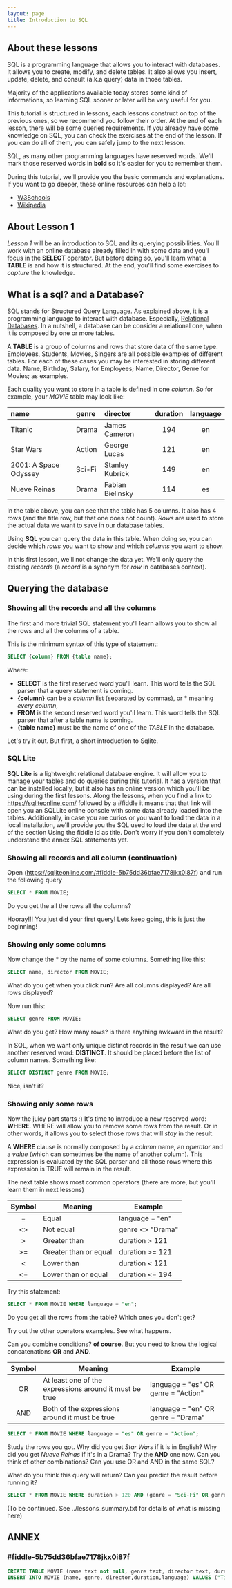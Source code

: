 ```yaml
---
layout: page
title: Introduction to SQL
---
```


## About these lessons

SQL is a programming language that allows you to interact with databases. It allows you to create, modify, and delete tables. It also allows you insert, update, delete, and consult (a.k.a query) data in those tables.

Majority of the applications available today stores some kind of informations, so learning SQL sooner or later will be very useful for you.

This tutorial is structured in lessons, each lessons construct on top of the previous ones, so we recommend you follow their order.
At the end of each lesson, there will be some queries requirements. If you already have some knowledge on SQL, you can check the exercises at the end of the lesson. If you can do all of them, you can safely jump to the next lesson.

SQL, as many other programming languages have reserved words. We'll mark those reserved words in **bold** so it's easier for you to remember them.

During this tutorial, we'll provide you the basic commands and explanations. If you want to go deeper, these online resources can help a lot:

* [W3Schools](https://www.w3schools.com/sql/)
* [Wikipedia](https://en.wikipedia.org/wiki/SQL)

## About Lesson 1

_Lesson 1_ will be an introduction to SQL and its querying possibilities. You'll work with an online database already filled in with some data and you'l focus in the **SELECT** operator. But before doing so, you'll learn what a **TABLE** is and how it is structured. At the end, you'll find some exercises to _capture_ the knowledge.

## What is a sql? and a Database?

SQL stands for Structured Query Language. As explained above, it is a programming language to interact with database. Especially, [Relational Databases](https://en.wikipedia.org/wiki/Relational_database). In a nutshell, a database can be consider a relational one, when it is composed by one or more tables.

A **TABLE** is a group of columns and rows that store data of the same type. Employees, Students, Movies, Singers are all possible examples of different tables. For each of these cases you may be interested in storing different data. Name, Birthday, Salary, for Employees; Name, Director, Genre for Movies; as examples.

Each quality you want to store in a table is defined in one _column_. So for example, your _MOVIE_ table may look like:

| name                  | genre       | director         | duration       | language |
|:--------------------- |:----------- |:---------------- |:--------------:|:--------:|
| Titanic               | Drama       | James Cameron    | 194            | en       |
| Star Wars             | Action      | George Lucas     | 121            | en       |
| 2001: A Space Odyssey | Sci-Fi      | Stanley Kubrick  | 149            | en       |
| Nueve Reinas          | Drama       | Fabian Bielinsky | 114            | es       |

In the table above, you can see that the table has 5 columns. It also has 4 rows (and the title row, but that one does not count).
_Rows_ are used to store the actual data we want to save in our database tables.

Using **SQL** you can query the data in this table. When doing so, you can decide which _rows_ you want to show and which _columns_ you want to show.

In this first lesson, we'll not change the data yet. We'll only query the existing _records_ (a _record_ is a synonym for _row_ in databases context).

## Querying the database

### Showing all the records and all the columns

The first and more trivial SQL statement you'll learn allows you to show all the rows and all the columns of a table.

This is the minimum syntax of this type of statement:

```SQL
SELECT {column} FROM {table name};
```

Where:

* **SELECT** is the first reserved word you'll learn. This word tells the SQL parser that a query statement is coming.
* **{column}** can be a _column_ list (separated by commas), or * meaning _every column_,
* **FROM** is the second reserved word you'll learn. This word tells the SQL parser that after a table name is coming.
* **{table name}** must be the name of one of the _TABLE_ in the database.

Let's try it out. But first, a short introduction to Sqlite.

### SQL Lite

**SQL Lite** is a lightweight relational database engine. It will allow you to manage your tables and do queries during this tutorial.
It has a version that can be installed locally, but it also has an online version which you'll be using during the first lessons.
Along the lessons, when you find a link to https://sqliteonline.com/ followed by a #fiddle it means that that link will open you an SQLLite online console with some data already loaded into the tables. Additionally, in case you are curios or you want to load the data in a local installation, we'll provide you the SQL used to load the data at the end of the section Using the fiddle id as title. Don't worry if you don't completely understand the annex SQL statements yet.

### Showing all records and all column (continuation)

Open (https://sqliteonline.com/#fiddle-5b75dd36bfae7178jkx0i87f) and run the following query
```SQL
SELECT * FROM MOVIE;
```

Do you get the all the rows all the columns?

Hooray!!! You just did your first query! Lets keep going, this is just the beginning!

### Showing only some columns

Now change the * by the name of some columns. Something like this:
```SQL
SELECT name, director FROM MOVIE;
```

What do you get when you click **run**? Are all columns displayed? Are all rows displayed?

Now run this:
```SQL
SELECT genre FROM MOVIE;
```
What do you get? How many rows? is there anything awkward in the result?

In SQL, when we want only unique distinct records in the result we can use another reserved word: **DISTINCT**. It should be placed before the list of column names. Something like:
```SQL
SELECT DISTINCT genre FROM MOVIE;
```
Nice, isn't it?

### Showing only some rows

Now the juicy part starts :)
It's time to introduce a new reserved word: **WHERE**. WHERE will allow you to remove some rows from the result. Or in other words, it allows you to select those rows that will _stay_ in the result.

A **WHERE** clause is normally composed by a _column_ name, an _operator_ and a _value_ (which can sometimes be the name of another column). This expression is evaluated by the SQL parser and all those rows where this expression is TRUE will remain in the result.

The next table shows most common operators (there are more, but you'll learn them in next lessons)

| Symbol  | Meaning               | Example           |
|:-------:| -----------           | ---------         |
| =       | Equal                 | language = "en"   |
| <>      | Not equal             | genre <> "Drama"  |
| >       | Greater than          | duration > 121    |
| >=      | Greater than or equal | duration >= 121   |
| <       | Lower than            | duration < 121    |
| <=      | Lower than or equal   | duration <= 194   |

Try this statement:
```SQL
SELECT * FROM MOVIE WHERE language = "en";
```

Do you get all the rows from the table? Which ones you don't get?

Try out the other operators examples. See what happens.

Can you combine conditions? **of course**. But you need to know the logical concatenations **OR** and **AND**.

| Symbol  | Meaning                                                 | Example                             |
|:-------:| -----------                                             | ---------                           |
| OR      | At least one of the expressions around it must be true  | language = "es" OR genre = "Action" |
| AND     | Both of the expressions around it must be true          | language = "en" OR genre = "Drama"  |


```SQL
SELECT * FROM MOVIE WHERE language = "es" OR genre = "Action";
```

Study the rows you got. Why did you get _Star Wars_ if it is in English? Why did you get _Nueve Reinas_ if it's in a Drama?
Try the **AND** one now. Can you think of other combinations? Can you use OR and AND in the same SQL?

What do you think this query will return? Can you predict the result before running it?

```SQL
SELECT * FROM MOVIE WHERE duration > 120 AND (genre = "Sci-Fi" OR genre = "Drama");
```

(To be continued. See ../lessons_summary.txt for details of what is missing here)

## ANNEX

### #fiddle-5b75dd36bfae7178jkx0i87f

```SQL
CREATE TABLE MOVIE (name text not null, genre text, director text, duration number, language text);
INSERT INTO MOVIE (name, genre, director,duration,language) VALUES ("Titanic","Drama","James Cameron",194,"en"),("Star Wars","Action","George Lucas",121,"en"),("2001: A Space Odyssey","Sci-Fi","Stanley Kubrick",149,"en"),("Nueve Reinas","Drama","Fabian Bielinsky",114,"es");
```
